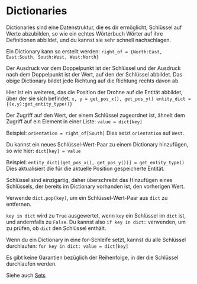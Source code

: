 # Dictionaries
Dictionaries sind eine Datenstruktur, die es dir ermöglicht, Schlüssel auf Werte abzubilden, so wie ein echtes Wörterbuch Wörter auf ihre Definitionen abbildet, und du kannst sie sehr schnell nachschlagen.

Ein Dictionary kann so erstellt werden:
`right_of = {North:East, East:South, South:West, West:North}`

Der Ausdruck vor dem Doppelpunkt ist der Schlüssel und der Ausdruck nach dem Doppelpunkt ist der Wert, auf den der Schlüssel abbildet.
Das obige Dictionary bildet jede Richtung auf die Richtung rechts davon ab.

Hier ist ein weiteres, das die Position der Drohne auf die Entität abbildet, über der sie sich befindet.
`x, y = get_pos_x(), get_pos_y()
entity_dict = {(x,y):get_entity_type()}`

Der Zugriff auf den Wert, der einem Schlüssel zugeordnet ist, ähnelt dem Zugriff auf ein Element in einer Liste:
`value = dict[key]`

Beispiel:
`orientation = right_of[South]`
Dies setzt `orientation` auf `West`.

Du kannst ein neues Schlüssel-Wert-Paar zu einem Dictionary hinzufügen, so wie hier:
`dict[key] = value`

Beispiel:
`entity_dict[(get_pos_x(), get_pos_y())] = get_entity_type()`
Dies aktualisiert die für die aktuelle Position gespeicherte Entität.

Schlüssel sind einzigartig, daher überschreibt das Hinzufügen eines Schlüssels, der bereits im Dictionary vorhanden ist, den vorherigen Wert.

Verwende `dict.pop(key)`, um ein Schlüssel-Wert-Paar aus `dict` zu entfernen.

`key in dict` wird zu `True` ausgewertet, wenn `key` ein Schlüssel im `dict` ist, und andernfalls zu `False`.
Du kannst also `if key in dict:` verwenden, um zu prüfen, ob `dict` den Schlüssel enthält.

Wenn du ein Dictionary in eine for-Schleife setzt, kannst du alle Schlüssel durchlaufen:
`for key in dict:
	value = dict[key]`

Es gibt keine Garantien bezüglich der Reihenfolge, in der die Schlüssel durchlaufen werden.

Siehe auch [Sets](docs/scripting/sets.md)